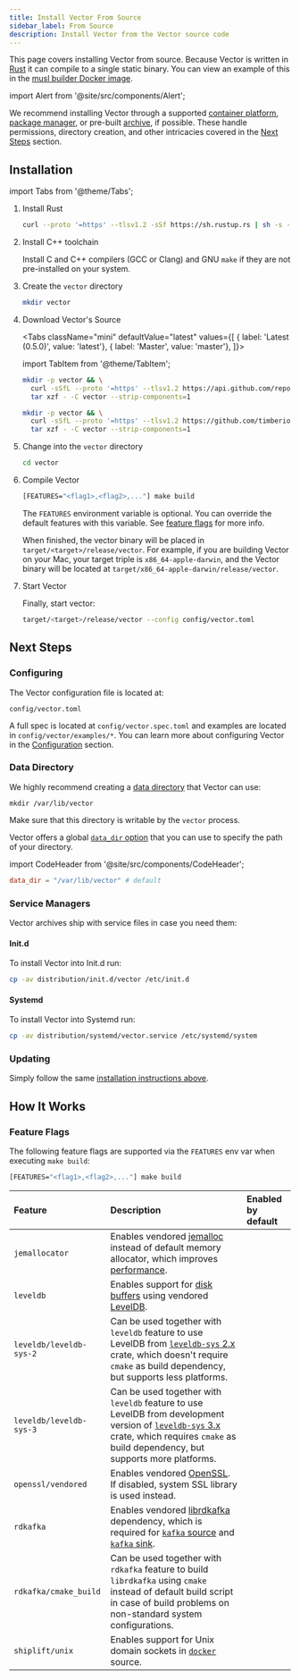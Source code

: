 ```yaml
---
title: Install Vector From Source
sidebar_label: From Source
description: Install Vector from the Vector source code
---
```


This page covers installing Vector from source. Because Vector is written in
[Rust][urls.rust] it can compile to a single static binary. You can view an
example of this in the [musl builder Docker image][urls.musl_builder_docker_image].

import Alert from '@site/src/components/Alert';

<Alert type="warning">

We recommend installing Vector through a supported [container
platform][docs.containers], [package manager][docs.package_managers], or 
pre-built [archive][docs.from_archives], if possible. These handle permissions,
directory creation, and other intricacies covered in the [Next
Steps](#next-steps) section.

</Alert>

## Installation

import Tabs from '@theme/Tabs';

1.  Install Rust

    ```bash
    curl --proto '=https' --tlsv1.2 -sSf https://sh.rustup.rs | sh -s -- -y --default-toolchain stable
    ```

2. Install C++ toolchain

    Install C and C++ compilers (GCC or Clang) and GNU `make` if they are not pre-installed
    on your system.

3.  Create the `vector` directory

    ```bash
    mkdir vector
    ```

4.  Download Vector's Source
  
    <Tabs
      className="mini"
      defaultValue="latest"
      values={[
        { label: 'Latest (0.5.0)', value: 'latest'},
        { label: 'Master', value: 'master'},
      ]}>

    import TabItem from '@theme/TabItem';

    <TabItem value="latest">

    ```bash
    mkdir -p vector && \
      curl -sSfL --proto '=https' --tlsv1.2 https://api.github.com/repos/timberio/vector/tarball/v0.5.0 | \
      tar xzf - -C vector --strip-components=1
    ```

    </TabItem>
    <TabItem value="master">

    ```bash
    mkdir -p vector && \
      curl -sSfL --proto '=https' --tlsv1.2 https://github.com/timberio/vector/archive/master.tar.gz | \
      tar xzf - -C vector --strip-components=1
    ```

    </TabItem>
    </Tabs>

5.  Change into the `vector` directory

    ```bash
    cd vector
    ```

6.  Compile Vector

    ```bash
    [FEATURES="<flag1>,<flag2>,..."] make build
    ```

    The `FEATURES` environment variable is optional. You can override the
    default features with this variable. See [feature flags](#feature-flags)
    for more info.

    When finished, the vector binary will be placed in `target/<target>/release/vector`.
    For example, if you are building Vector on your Mac, your target triple
    is `x86_64-apple-darwin`, and the Vector binary will be located at
    `target/x86_64-apple-darwin/release/vector`.

7.  Start Vector

    Finally, start vector:

    ```bash
    target/<target>/release/vector --config config/vector.toml
    ```

## Next Steps

### Configuring

The Vector configuration file is located at:

```
config/vector.toml
```

A full spec is located at `config/vector.spec.toml` and examples are
located in `config/vector/examples/*`. You can learn more about configuring
Vector in the [Configuration][docs.configuration] section.

### Data Directory

We highly recommend creating a [data directory][docs.global-options#data-directory]
that Vector can use:

```
mkdir /var/lib/vector
```

<Alert type="warning">

Make sure that this directory is writable by the `vector` process.

</Alert>

Vector offers a global [`data_dir` option][docs.global-options#data_dir] that
you can use to specify the path of your directory.

import CodeHeader from '@site/src/components/CodeHeader';

<CodeHeader fileName="vector.toml" />

```toml
data_dir = "/var/lib/vector" # default
```

### Service Managers

Vector archives ship with service files in case you need them:

#### Init.d

To install Vector into Init.d run:

```bash
cp -av distribution/init.d/vector /etc/init.d
```

#### Systemd

To install Vector into Systemd run:

```bash
cp -av distribution/systemd/vector.service /etc/systemd/system
```

### Updating

Simply follow the same [installation instructions above](#installation).

## How It Works

### Feature Flags

The following feature flags are supported via the `FEATURES` env var when
executing `make build`:

```bash
[FEATURES="<flag1>,<flag2>,..."] make build
```

| Feature | Description | Enabled by default |
| :------ | :---------- | :----------------- |
| `jemallocator` | Enables vendored [jemalloc][urls.jemalloc] instead of default memory allocator, which improves [performance][docs.performance]. | <i className="feather icon-check"></i> |
| `leveldb` | Enables support for [disk buffers][docs.glossary#buffer] using vendored [LevelDB][urls.leveldb]. | <i className="feather icon-check"></i> |
| `leveldb/leveldb-sys-2` | Can be used together with `leveldb` feature to use LevelDB from [`leveldb-sys` 2.x][urls.leveldb-sys-2] crate, which doesn't require `cmake` as build dependency, but supports less platforms. | <i className="feather icon-check"></i> |
| `leveldb/leveldb-sys-3` | Can be used together with `leveldb` feature to use LevelDB from development version of [`leveldb-sys` 3.x][urls.leveldb-sys-3] crate, which requires `cmake` as build dependency, but supports more platforms. | |
| `openssl/vendored` | Enables vendored [OpenSSL][urls.openssl]. If disabled, system SSL library is used instead. | <i className="feather icon-check"></i> |
| `rdkafka` | Enables vendored [librdkafka][urls.lib_rdkafka] dependency, which is required for [`kafka` source][docs.sources.kafka] and [`kafka` sink][docs.sources.kafka]. | <i className="feather icon-check"></i> |
| `rdkafka/cmake_build` | Can be used together with `rdkafka` feature to build `librdkafka` using `cmake` instead of default build script in case of build problems on non-standard system configurations. | |
| `shiplift/unix` | Enables support for Unix domain sockets in [`docker`][docs.sources.docker] source. | <i className="feather icon-check"></i> |


[docs.configuration]: /docs/setup/configuration
[docs.containers]: /docs/setup/installation/containers
[docs.from_archives]: /docs/setup/installation/manual/from-archives
[docs.global-options#data-directory]: /docs/reference/global-options#data-directory
[docs.global-options#data_dir]: /docs/reference/global-options#data_dir
[docs.glossary#buffer]: /docs/meta/glossary#buffer
[docs.package_managers]: /docs/setup/installation/package-managers
[docs.performance]: /docs/about/performance
[docs.sources.docker]: /docs/reference/sources/docker
[docs.sources.kafka]: /docs/reference/sources/kafka
[urls.jemalloc]: https://github.com/jemalloc/jemalloc
[urls.leveldb-sys-2]: https://crates.io/crates/leveldb-sys
[urls.leveldb-sys-3]: https://github.com/timberio/leveldb-sys/tree/v3.0.0
[urls.leveldb]: https://github.com/google/leveldb
[urls.lib_rdkafka]: https://github.com/edenhill/librdkafka
[urls.musl_builder_docker_image]: https://github.com/timberio/vector/blob/master/scripts/ci-docker-images/builder-x86_64-unknown-linux-musl/Dockerfile
[urls.openssl]: https://www.openssl.org/
[urls.rust]: https://www.rust-lang.org/
